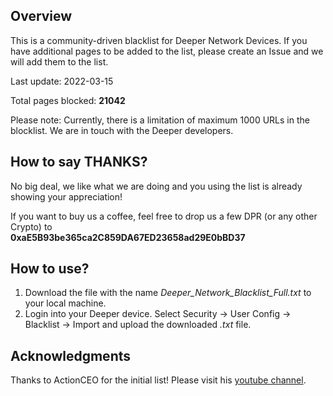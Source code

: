 ## Overview

This is a community-driven blacklist for Deeper Network Devices. 
If you have additional pages to be added to the list, please create an Issue and we will add them to the list.

Last update: 2022-03-15

Total pages blocked: <b>21042</b>

Please note: Currently, there is a limitation of maximum 1000 URLs in the blocklist. We are in touch with the Deeper developers.

## How to say THANKS?

No big deal, we like what we are doing and you using the list is already showing your appreciation!

If you want to buy us a coffee, feel free to drop us a few DPR (or any other Crypto) to <br>
<b> 0xaE5B93be365ca2C859DA67ED23658ad29E0bBD37 </b>

## How to use?

1. Download the file with the name *Deeper_Network_Blacklist_Full.txt* to your local machine. 
2. Login into your Deeper device. Select Security -> User Config -> Blacklist -> Import and upload the downloaded *.txt* file.

## Acknowledgments

Thanks to ActionCEO for the initial list! Please visit his [youtube channel](https://www.youtube.com/c/ActionCrypto).

